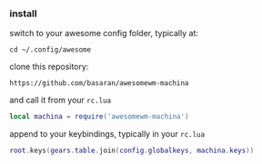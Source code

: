 ### install

switch to your awesome config folder, typically at:

```
cd ~/.config/awesome
```

clone this repository:

```
https://github.com/basaran/awesomewm-machina
```

and call it from your `rc.lua`

```lua
local machina = require('awesomewm-machina')
```

append to your keybindings, typically in your `rc.lua`

```lua
root.keys(gears.table.join(config.globalkeys, machina.keys))
```